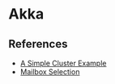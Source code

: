 # Akka

## References

- [A Simple Cluster Example](https://doc.akka.io/docs/akka/current/cluster-usage.html#a-simple-cluster-example)
- [Mailbox Selection](https://doc.akka.io/docs/akka/current/mailboxes.html)

